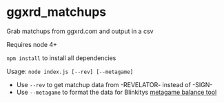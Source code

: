 # ggxrd_matchups
Grab matchups from ggxrd.com and output in a csv

Requires node 4+

`npm install` to install all dependencies

Usage:
`node index.js [--rev] [--metagame]`

- Use `--rev` to get matchup data from -REVELATOR- instead of -SIGN-
- Use `--metagame` to format the data for Blinkitys [metagame balance tool](https://github.com/Blinkity/metagame)
